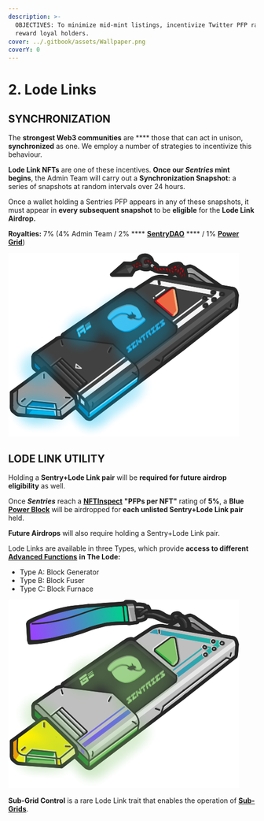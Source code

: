 ```yaml
---
description: >-
  OBJECTIVES: To minimize mid-mint listings, incentivize Twitter PFP rate, and
  reward loyal holders.
cover: ../.gitbook/assets/Wallpaper.png
coverY: 0
---
```


# 2. Lode Links

## SYNCHRONIZATION

The **strongest Web3 communities** are **** those that can act in unison, **synchronized** as one. We employ a number of strategies to incentivize this behaviour.

**Lode Link NFTs** are one of these incentives. **Once our **_**Sentries**_** mint begins**, the Admin Team will carry out a **Synchronization Snapshot:** a series of snapshots at random intervals over 24 hours.

Once a wallet holding a Sentries PFP appears in any of these snapshots, it must appear in **every subsequent snapshot** to be **eligible** for the **Lode Link Airdrop.**

**Royalties:** 7% (4% Admin Team / 2% **** [**SentryDAO**](../sentry-dao.md) **** / 1% [**Power Grid**](3.-power-blocks.md#power-grid))

![Lode Link \[Type A\] with no Sub-Grid Control.](../.gitbook/assets/LodeLinkA.png)

## LODE LINK UTILITY

Holding a **Sentry+Lode Link pair** will be **required for future airdrop eligibility** as well.

Once _**Sentries**_ reach a [**NFTInspect**](https://www.nftinspect.xyz/rank) **"PFPs per NFT"** rating of **5%**, a **Blue** [**Power Block**](3.-power-blocks.md) will be airdropped for **each unlisted Sentry+Lode Link pair** held.

**Future Airdrops** will also require holding a Sentry+Lode Link pair.

Lode Links are available in three Types, which provide **access to different** [**Advanced Functions**](4.-advanced-lode-functions.md) **in The Lode:**

* Type A: Block Generator
* Type B: Block Fuser
* Type C: Block Furnace

![Lode Link \[Type B\] with Sub-Grid Control](../.gitbook/assets/LodeLinkB2.png)

**Sub-Grid Control** is a rare Lode Link trait that enables the operation of [**Sub-Grids**](4.-advanced-lode-functions.md#sub-grids).
